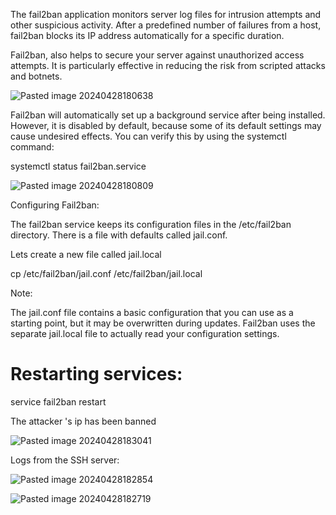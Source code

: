 The fail2ban application monitors server log files for intrusion attempts and other suspicious activity. After a predefined number of failures from a host, fail2ban blocks its IP address automatically for a specific duration.

Fail2ban,  also helps to secure your server against unauthorized access attempts. It is particularly effective in reducing the risk from scripted attacks and botnets.

![Pasted image 20240428180638](https://github.com/lm3nitro/Projects/assets/55665256/4e8c7012-cae1-4479-94db-b8cf35b6187c)

Fail2ban will automatically set up a background service after being installed. However, it is disabled by default, because some of its default settings may cause undesired effects. You can verify this by using the systemctl command:

systemctl status fail2ban.service

![Pasted image 20240428180809](https://github.com/lm3nitro/Projects/assets/55665256/852d0464-bc4f-40de-aee0-d0b51db281a8)


Configuring Fail2ban:

The fail2ban service keeps its configuration files in the /etc/fail2ban directory. There is a file with defaults called jail.conf. 

Lets create a new file called jail.local

cp /etc/fail2ban/jail.conf /etc/fail2ban/jail.local

Note:

The jail.conf file contains a basic configuration that you can use as a starting point, but it may be overwritten during updates. Fail2ban uses the separate jail.local file to actually read your configuration settings.

# Restarting services:

service fail2ban restart

The attacker 's ip has been banned 

![Pasted image 20240428183041](https://github.com/lm3nitro/Projects/assets/55665256/bbe6d98e-a10f-4b43-9715-425813b4eca4)


Logs from the SSH server:

![Pasted image 20240428182854](https://github.com/lm3nitro/Projects/assets/55665256/015efbff-b8bd-468c-9a69-26ed31ecb9e4)

![Pasted image 20240428182719](https://github.com/lm3nitro/Projects/assets/55665256/a2c1f2df-5d7e-4a7d-bb1e-3849fa5e4097)


